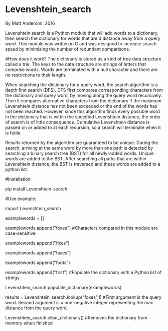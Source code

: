 # Levenshtein_search
By Matt Anderson. 2016

Levenshtein search is a Python module that will add words to a dictionary, then search the dictionary for words that are d distance away from a query word. This module was written in C and was designed to increase search speed by minimizing the number of redundant comparisons.

#How does it work?
The dictionary is stored as a kind of tree data structure called a trie. The keys to the data structure are strings of letters that comprise words. Words are terminated with a null character and there are no restrictions to their length.

When searching the dictionary for a query word, the search algorithm is a depth first search (DFS). DFS first compares corresponding characters from the dictionary and query word, by moving along the query word recursively. Then it compares alternative characters from the dictionary if the maximum Levenshtein distance has not been exceeded or the end of the words has not been reached. However, since this algorithm finds every possible word in the dictionary that is within the specified Levenshtein distance, the order of search is of little consequence. Cumulative Levenshtein distance is passed on or added to at each recursion, so a search will terminate when it is futile.

Results returned by the algorithm are guaranteed to be unique. During the search, arriving at the same word by more than one path is detected by searching a binary search tree (BST) for all newly-added words. Unique words are added to the BST. After searching all paths that are within Levenshtein distance, the BST is traversed and these words are added to a python list.

#Installation:

pip install Levenshtein-search

#Use example:

import Levenshtein_search

examplewords = []

examplewords.append("foxes") #Characters compared in this module are case-sensitive

examplewords.append("fixes")

examplewords.append("faxes")

examplewords.append("fonts")

examplewords.append("first") #Populate the dictionary with a Python list of strings

Levenshtein_search.populate_dictionary(examplewords)

results = Levenshtein_search.lookup("foxes",1) #First argument is the query word. Second argument is a non-negative integer representing the max distance from the query word.

Levenshtein_search.clear_dictionary() #Removes the dictionary from memory when finished

